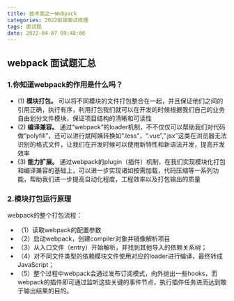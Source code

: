 ```yaml
---
title: 技术面之一Webpack
categories: 2022前端面试梳理
tags: 面试题
date: 2022-04-07 09:48:00
---
```


## webpack 面试题汇总

### 1.你知道webpack的作用是什么吗？
* (1) **模块打包。** 可以将不同模块的文件打包整合在一起，并且保证他们之间的引用正确，执行有序，利用打包我们就可以在开发的时候根据我们自己的业务自由划分文件模块，保证项目结构的清晰和可读性
* (2) **编译兼容。** 通过“webpack”的loader机制，不不仅仅可以帮助我们对代码做“polyfill”，还可以进行斌阿姨转换如“.less”，“.vue”,”.jsx”这类在浏览器无法识别的格式文件，让我们在开发时候可以使用新特性和新语法开发，提高开发效率
* (3) **能力扩展。** 通过webpack的plugin（插件）机制，在我们实现模块化打包和编译兼容的基础上，可以进一步实现诸如按需加载，代码压缩等一系列功能，帮助我们进一步提高自动化程度，工程效率以及打包输出的质量

### 2.模块打包运行原理
webpack的整个打包流程：
* （1）读取webpack的配置参数
* （2）启动webpack，创建compiler对象并镜像解析项目
* （3）从入口文件（entry）开始解析，并找到其他导入的依赖关系树；
* （4）对不同文件类型的依赖模块文件使用对应的loader进行编译，最终转成JavaScript；
* （5）整个过程中webpack会通过发布订阅模式，向外抛出一些hooks，而webpack的插件即可通过监听这些关键的事件节点，执行插件任务进而达到敢于输出结果的目的。

